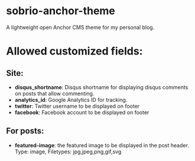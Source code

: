 # sobrio-anchor-theme
A lightweight open Anchor CMS theme for my personal blog.

# Allowed customized fields:

## Site:

- **disqus_shortname**: Disqus shortname for displaying disqus comments on posts that allow commenting.
- **analytics_id**: Google Analytics ID for tracking.
- **twitter**: Twitter username to be displayed on footer
- **facebook**: Facebook account to be displayed on footer

## For posts:

- **featured-image**: the featured image to be displayed in the post header. Type: image, Filetypes: jpg,jpeg,png,gif,svg